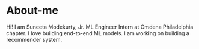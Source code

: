 # About-me
Hi! I am Suneeta Modekurty, Jr. ML Engineer Intern at Omdena Philadelphia chapter. I love building end-to-end ML models. I am working on building a recommender system.
